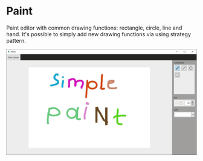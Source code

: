 # Paint
Paint editor with common drawing functions: rectangle, circle, line and hand.
It's possible to simply add new drawing functions via using strategy pattern. 


![screenshots](screenshots/screen_1.jpg)
